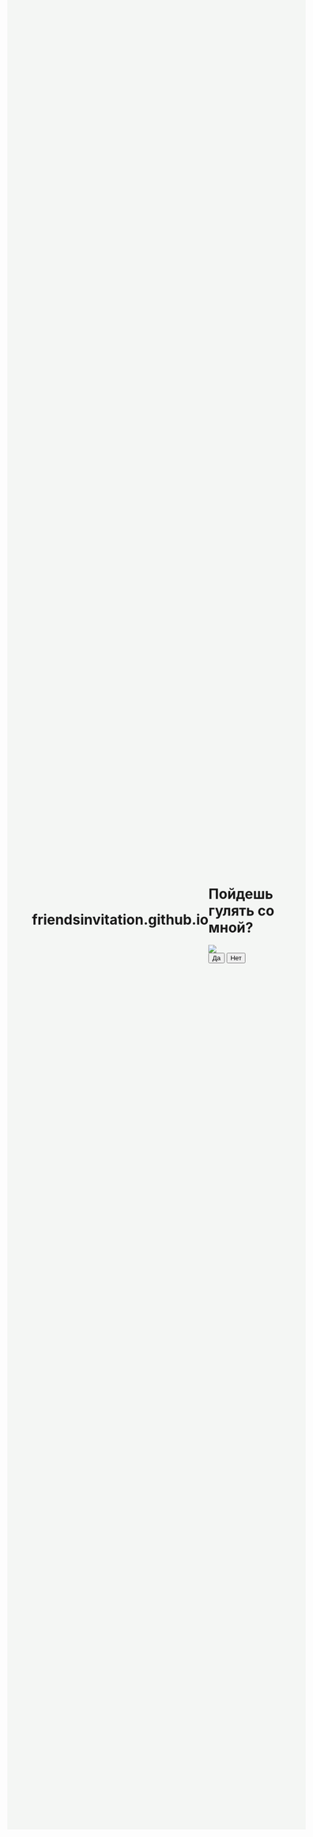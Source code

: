# friendsinvitation.github.io
<!DOCTYPE html>
<html lang="ru">
    <head>
        <link href="./styles.css" rel="stylesheet"/>
        <style>
            body {
    display: flex;
    justify-content: center;
    align-items: center;
    height: 90vh;
    background-color: #f4f6f4;
}

#noButton {
    position: absolute;
    margin-left: 150px;
    transition: 0.5s;
}

#yesButton {
    position: absolute;
    margin-right: 150px;
}

.header_text {
    font-family: 'Nunito';
    font-size: 40px;
    font-weight: bold;
    color: #FFB6C1;
    text-align: center;
    margin-top: 20px;
    margin-bottom: 0px;
}

.buttons {
    display: flex;
    flex-direction: row;
    justify-content: center;
    align-items: center;
    margin-top: 20px;
    margin-left: 20px;
}

.btn {
    background-color: #FFB6C1;
    color: white;
    padding: 15px 32px;
    text-align: center;
    display: inline-block;
    font-size: 16px;
    margin: 4px 2px;
    cursor: pointer;
    border: none;
    border-radius: 12px;
    transition: background-color 0.3s ease;
}

.gif_container {
    display: flex;
    justify-content: center;
    align-items: center;
    margin-left: 90px;
}
        </style>
    </head>
    <body>
        <div class="container">
            <div>
                <h1 class="header_texst">Пойдешь гулять со мной?</h1>
            </div>
            <div class="gif_container">
                <img src="https://i.postimg.cc/FsSqchXw/pig-pig-funny.gif">
            </div>
            <div class="buttons">
                <button class="btn" id="yesButton" onclick="nextPage()">Да</button>
                <button class="btn" id="noButton" onmouseover="moveButton()" onclick="moveButton()">Нет</button>
                <script>
                    function nextPage() {
                        window.location.href = "yes.html";
                    }

                    function moveButton() {
                        var x = Math.random() * (window.innerWidth - document.getElementById('noButton').offsetWidth);
                        var y = Math.random() * (window.innerHeight - document.getElementById('noButton').offsetHeight);
                        document.getElementById('noButton').style.left = `${x}px`;
                        document.getElementById('noButton').style.top = `${y}px`;
                    }
                </script>
            </div>
        </div>
    </body>
</html>

